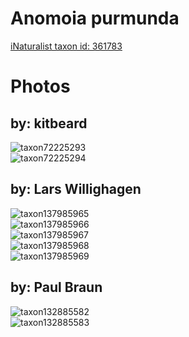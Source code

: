 
Anomoia purmunda
================
  
[iNaturalist taxon id: 361783](https://www.inaturalist.org/taxa/361783)
# Photos

## by: kitbeard
  
![taxon72225293](https://inaturalist-open-data.s3.amazonaws.com/photos/77675999/medium.jpeg)  
![taxon72225294](https://inaturalist-open-data.s3.amazonaws.com/photos/77675991/medium.jpeg)
## by: Lars Willighagen
  
![taxon137985965](https://inaturalist-open-data.s3.amazonaws.com/photos/147824949/medium.jpeg)  
![taxon137985966](https://inaturalist-open-data.s3.amazonaws.com/photos/147824985/medium.jpeg)  
![taxon137985967](https://inaturalist-open-data.s3.amazonaws.com/photos/147825017/medium.jpeg)  
![taxon137985968](https://inaturalist-open-data.s3.amazonaws.com/photos/147825057/medium.jpeg)  
![taxon137985969](https://inaturalist-open-data.s3.amazonaws.com/photos/147825096/medium.jpeg)
## by: Paul Braun
  
![taxon132885582](https://inaturalist-open-data.s3.amazonaws.com/photos/142297871/medium.jpeg)  
![taxon132885583](https://inaturalist-open-data.s3.amazonaws.com/photos/142297892/medium.jpeg)